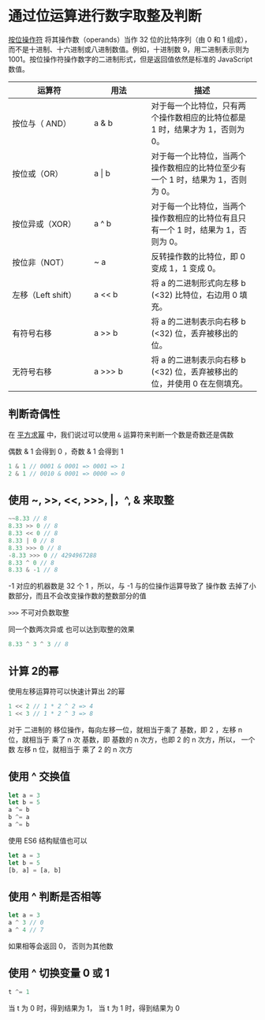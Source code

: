 # 通过位运算进行数字取整及判断

[按位操作符](https://developer.mozilla.org/zh-CN/docs/conflicting/Web/JavaScript/Reference/Operators_7c8eb9475d97a4a734c5991857698560) 将其操作数（operands）当作 32 位的比特序列（由 0 和 1 组成），而不是十进制、十六进制或八进制数值。例如，十进制数 9，用二进制表示则为 1001。按位操作符操作数字的二进制形式，但是返回值依然是标准的 JavaScript 数值。

| <div style="width:150px">运算符</div> |   <div style="width: 100px">用法</div>   | 描述 |
| ---- | ------- | --- |
| 按位与（ AND） | a & b | 对于每一个比特位，只有两个操作数相应的比特位都是 1 时，结果才为 1，否则为 0。 |
| 按位或（OR） | a \| b | 对于每一个比特位，当两个操作数相应的比特位至少有一个 1 时，结果为 1，否则为 0。 |
| 按位异或（XOR） | a ^ b | 对于每一个比特位，当两个操作数相应的比特位有且只有一个 1 时，结果为 1，否则为 0。 |
| 按位非（NOT） | ~ a | 反转操作数的比特位，即 0 变成 1，1 变成 0。 |
| 左移（Left shift） | a << b | 将 a 的二进制形式向左移 b (<32) 比特位，右边用 0 填充。 |
| 有符号右移 | a >> b | 将 a 的二进制表示向右移 b (<32) 位，丢弃被移出的位。 |
| 无符号右移 | a >>> b | 将 a 的二进制表示向右移 b (<32) 位，丢弃被移出的位，并使用 0 在左侧填充。 |

## 判断奇偶性
在 [平方求幂](./exponentiationBySquaring.md) 中，我们说过可以使用 `&` 运算符来判断一个数是奇数还是偶数

偶数 & 1  会得到 0 ，奇数 & 1 会得到 1

```js
1 & 1 // 0001 & 0001 => 0001 => 1
2 & 1 // 0010 & 0001 => 0000 => 0
```

## 使用 ~, >>, <<, >>>, |，^, & 来取整

```js
~~8.33 // 8
8.33 >> 0 // 8
8.33 << 0 // 8
8.33 | 0 // 8
8.33 >>> 0 // 8
-8.33 >>> 0 // 4294967288
8.33 ^ 0 // 8
8.33 & -1 // 8
```

-1 对应的机器数是 32 个 1 ，所以，与 -1 与的位操作运算导致了 操作数 去掉了小数部分，而且不会改变操作数的整数部分的值


`>>>` 不可对负数取整

同一个数两次异或  也可以达到取整的效果
```js
8.33 ^ 3 ^ 3 // 8
```

## 计算 2的幂

使用左移运算符可以快速计算出 2的幂
```js
1 << 2 // 1 * 2 ^ 2 => 4
1 << 3 // 1 * 2 ^ 3 => 8
```

对于 二进制的 移位操作，每向左移一位，就相当于乘了 基数，即 2 ，左移 n 位，就相当于 乘了 n 次 基数，即 基数的 n 次方，也即 2 的 n 次方，所以， 一个数 左移 n 位，就相当于 乘了 2 的 n 次方

## 使用 ^ 交换值
```js
let a = 3
let b = 5
a ^= b
b ^= a
a ^= b
```
使用 ES6 结构赋值也可以
```js
let a = 3
let b = 5
[b, a] = [a, b]
```

## 使用 ^ 判断是否相等
```js
let a = 3
a ^ 3 // 0
a ^ 4 // 7
```
如果相等会返回 0， 否则为其他数

## 使用 ^ 切换变量 0 或 1
```js
t ^= 1
```
当 t 为 0 时，得到结果为 1， 当 t 为 1 时，得到结果为 0

